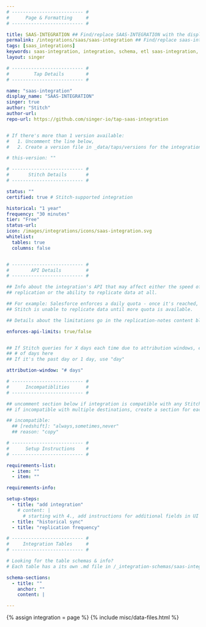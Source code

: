 ```yaml
---
# -------------------------- #
#      Page & Formatting     #
# -------------------------- #

title: SAAS-INTEGRATION ## Find/replace SAAS-INTEGRATION with the display name (ex: Intercom)
permalink: /integrations/saas/saas-integration ## Find/replace saas-integration with the key name (ex: intercom)
tags: [saas_integrations]
keywords: saas-integration, integration, schema, etl saas-integration, saas-integration etl, saas-integration schema
layout: singer

# -------------------------- #
#         Tap Details        #
# -------------------------- #

name: "saas-integration"
display_name: "SAAS-INTEGRATION"
singer: true 
author: "Stitch"
author-url: 
repo-url: https://github.com/singer-io/tap-saas-integration


# If there's more than 1 version available:
#   1. Uncomment the line below,
#   2. Create a version file in _data/taps/versions for the integration, using the template in the folder.

# this-version: ""

# -------------------------- #
#       Stitch Details       #
# -------------------------- #

status: ""
certified: true # Stitch-supported integration

historical: "1 year"
frequency: "30 minutes"
tier: "Free"
status-url: 
icon: /images/integrations/icons/saas-integration.svg
whitelist:
  tables: true
  columns: false


# -------------------------- #
#        API Details         #
# -------------------------- #

## Info about the integration's API that may affect either the speed of
## replication or the ability to replicate data at all.

## For example: Salesforce enforces a daily quota - once it's reached,
## Stitch is unable to replicate data until more quota is available.

## Details about the limitations go in the replication-notes content block.

enforces-api-limits: true/false


## If Stitch queries for X days each time due to attribution windows, enter the
## # of days here
## If it's the past day or 1 day, use "day"

attribution-window: "# days"

# -------------------------- #
#      Incompatiblities      #
# -------------------------- #

## uncomment section below if integration is compatible with any Stitch destinations
## if incompatible with multiple destinations, create a section for each destination

## incompatible:
  ## [redshift]: "always,sometimes,never"
  ## reason: "copy" 

# -------------------------- #
#      Setup Instructions    #
# -------------------------- #

requirements-list:
  - item: ""
  - item: ""

requirements-info:

setup-steps:
  - title: "add integration"
    # content: |
      # starting with 4., add instructions for additional fields in UI
  - title: "historical sync"
  - title: "replication frequency"

# -------------------------- #
#     Integration Tables     #
# -------------------------- #

# Looking for the table schemas & info?
# Each table has a its own .md file in /_integration-schemas/saas-integration

schema-sections:
  - title: ""
    anchor: ""
    content: |

---
```

{% assign integration = page %}
{% include misc/data-files.html %}

